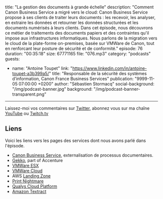 title: "La gestion des documents à grande échelle"
description: "Comment Canon Business Service a migré vers le cloud: Canon Business Service propose à ses clients de traiter leurs documents : les recevoir, les analyser, en extraire les données et retourner les données structurées et les documents numérisés à leurs clients. Dans cet épisode, nous découvrons ce métier de traitements des documents papiers et des contraintes qu'il impose aux infrastructures informatiques. Nous parlons de la migration vers le cloud de la plate-forme on-premises, basée sur VMWare de Canon, tout en renforcant leur posture de sécurité et de conformité."
episode: 76
duration: "00:35:18"
size: 67771165
file: "076.mp3"
category: "podcasts"
guests:
  - name: "Antoine Toupet"
    link: "https://www.linkedin.com/in/antoine-toupet-a3b399a5/"
    title: "Responsable de la sécurité des systèmes d’information, Canon France Business Services"
publication: "9999-11-05 07:00:00 +0200"
author: "Sébastien Stormacq"
social-background: "/img/podcast-banner.jpg"
background: "/img/podcast-banner-transparent.png"
---

Laissez-moi vos commentaires sur [Twitter](https://twitter.com/sebsto), abonnez vous sur ma chaîne [YouTube](https://www.youtube.com/sebsto) ou [Twitch.tv](https://www.twitch.tv/sebAWS)

## Liens

Voici les liens vers les pages des services dont nous avons parlé dans l'épisode.

- [Canon Business Service](https://www.canon.fr/business/services/document-process-outsourcing-services/), externalisation de processus documentaires.
- [Gekko](https://www.gekko.fr/en/16014-2/), part of Accenture
- [VMWare ESX](https://www.vmware.com/products/esxi-and-esx.html)
- [VMWare Cloud](https://aws.amazon.com/vmware/)
- AWS [Landing Zone](https://aws.amazon.com/solutions/implementations/aws-landing-zone/)
- [Print Nightmare](https://msrc.microsoft.com/update-guide/vulnerability/CVE-2021-34527)
- [Qualys Cloud Platform](https://www.qualys.com/cloud-platform/)
- [Amazon Textract](https://aws.amazon.com/textract/)

